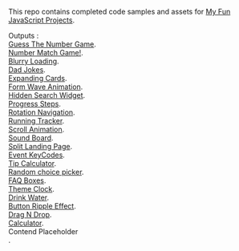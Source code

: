 This repo contains completed code samples and assets for <a href='https://github.com/abdellahslimani/Fun-javascript-projects'>My Fun JavaScript Projects</a>.

Outputs :<br>
<a href='https://abdellahslimani.github.io/Fun-javascript-projects/Guess%20The%20Number%20Game/index.html' target="_blank">Guess The Number Game</a>.<br>
<a href='https://abdellahslimani.github.io/Fun-javascript-projects/Number%20Match%20Game/index.html' target="_blank">Number Match Game!</a>.<br>
<a href='https://abdellahslimani.github.io/Fun-javascript-projects/Blurry%20Loading/index.html' target="_blank">Blurry Loading</a>.<br>
<a href='https://abdellahslimani.github.io/Fun-javascript-projects/Dad%20Jokes/index.html' target="_blank">Dad Jokes</a>.<br>
<a href='https://abdellahslimani.github.io/Fun-javascript-projects/Expanding%20Cards%20project/index.html' target="_blank">Expanding Cards</a>.<br>
<a href='https://abdellahslimani.github.io/Fun-javascript-projects/Form%20Wave%20Animation/index.html' target="_blank">Form Wave Animation</a>.<br>
<a href='https://abdellahslimani.github.io/Fun-javascript-projects/Hidden%20Search%20Widget/index.html' target="_blank">Hidden Search Widget</a>.<br>
<a href='https://abdellahslimani.github.io/Fun-javascript-projects/Progress%20Steps/index.html' target="_blank">Progress Steps</a>.<br>
<a href='https://abdellahslimani.github.io/Fun-javascript-projects/Rotating%20Navigation/index.html' target="_blank">Rotation Navigation</a>.<br>
<a href='https://abdellahslimani.github.io/Fun-javascript-projects/Running%20tracker/index.html' target="_blank">Running Tracker</a>.<br>
<a href='https://abdellahslimani.github.io/Fun-javascript-projects/Scroll%20Animation/index.html' target="_blank">Scroll Animation</a>.<br>
<a href='https://abdellahslimani.github.io/Fun-javascript-projects/Sound%20Board/index.html' target="_blank">Sound Board</a>.<br>
<a href='https://abdellahslimani.github.io/Fun-javascript-projects/Split%20Landing%20Page/index.html' target="_blank">Split Landing Page</a>.<br>
<a href='https://abdellahslimani.github.io/Fun-javascript-projects/event-keycodes/index.html' target="_blank">Event KeyCodes</a>.<br>
<a href='https://abdellahslimani.github.io/Fun-javascript-projects/tip%20calculator/index.html' target="_blank">Tip Calculator</a>.<br>
<a href='https://abdellahslimani.github.io/Fun-javascript-projects/Random%20choice%20picker/index.html' target="_blank">Random choice picker</a>.<br>
<a href='https://abdellahslimani.github.io/Fun-javascript-projects/FAQ-Boxes/index.html' target="_blank">FAQ Boxes</a>.<br>
<a href='https://abdellahslimani.github.io/Fun-javascript-projects/Theme%20Clock/index.html' target="_blank">Theme Clock</a>.<br>
<a href='https://abdellahslimani.github.io/Fun-javascript-projects/Drink%20Water/index.html' target="_blank">Drink Water</a>.<br>
<a href='https://abdellahslimani.github.io/Fun-javascript-projects/Button%20Ripple%20Effect/index.html' target="_blank">Button Ripple Effect</a>.<br>
<a href='https://abdellahslimani.github.io/Fun-javascript-projects/Drag%20N%20Drop/index.html' target="_blank">Drag N Drop</a>.<br>
<a href='https://abdellahslimani.github.io/Fun-javascript-projects/Calculator/index.html' target="_blank">Calculator</a>.<br>
<a href='https://abdellahslimani.github.io/Fun-javascript-projects/Contend%20Placeholder/index.html' target="_blank"></a>Contend Placeholder<br>
<a href='https://abdellahslimani.github.io/Fun-javascript-projects/Random%20choice%20picker/index.html' target="_blank"></a>.<br>







